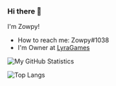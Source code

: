 ### Hi there 👋

I'm Zowpy!

- How to reach me: Zowpy#1038
- I'm Owner at [LyraGames](https://dsc.gg/lyragames)

![My GitHub Statistics](https://github-readme-stats.vercel.app/api?username=Zowpy&count_private=true&theme=tokyonight)

![Top Langs](https://github-readme-stats.vercel.app/api/top-langs/?username=Zowpy&theme=tokyonight)

